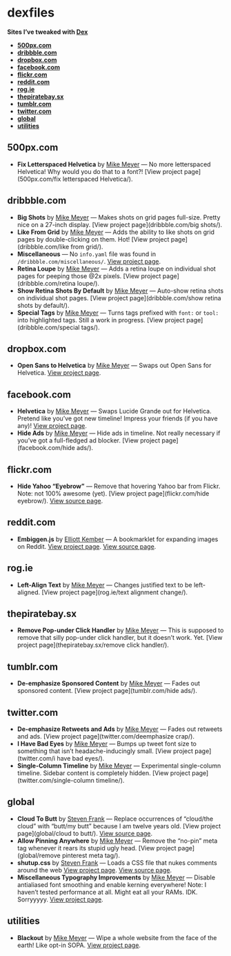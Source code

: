 # dexfiles

**Sites I’ve tweaked with [Dex](https://github.com/meyer/dex)**

- **[500px.com](#500pxcom)**
- **[dribbble.com](#dribbblecom)**
- **[dropbox.com](#dropboxcom)**
- **[facebook.com](#facebookcom)**
- **[flickr.com](#flickrcom)**
- **[reddit.com](#redditcom)**
- **[rog.ie](#rogie)**
- **[thepiratebay.sx](#thepiratebaysx)**
- **[tumblr.com](#tumblrcom)**
- **[twitter.com](#twittercom)**
- **[global](#global)**
- **[utilities](#utilities)**


## 500px.com

- **Fix Letterspaced Helvetica** by [Mike Meyer](http://twitter.com/meyer) — No more letterspaced Helvetica! Why would you do that to a font?! [View project page](500px.com/fix letterspaced Helvetica/).

## dribbble.com

- **Big Shots** by [Mike Meyer](http://twitter.com/meyer) — Makes shots on grid pages full-size. Pretty nice on a 27-inch display. [View project page](dribbble.com/big shots/).
- **Like From Grid** by [Mike Meyer](http://twitter.com/meyer) — Adds the ability to like shots on grid pages by double-clicking on them. Hot! [View project page](dribbble.com/like from grid/).
- **Miscellaneous**  — No `info.yaml` file was found in `/dribbble.com/miscellaneous/`. [View project page](dribbble.com/miscellaneous/).
- **Retina Loupe** by [Mike Meyer](http://twitter.com/meyer) — Adds a retina loupe on individual shot pages for peeping those @2x pixels. [View project page](dribbble.com/retina loupe/).
- **Show Retina Shots By Default** by [Mike Meyer](http://twitter.com/meyer) — Auto-show retina shots on individual shot pages. [View project page](dribbble.com/show retina shots by default/).
- **Special Tags** by [Mike Meyer](http://twitter.com/meyer) — Turns tags prefixed with `font:` or `tool:` into highlighted tags. Still a work in progress. [View project page](dribbble.com/special tags/).

## dropbox.com

- **Open Sans to Helvetica** by [Mike Meyer](http://twitter.com/meyer) — Swaps out Open Sans for Helvetica. [View project page](dropbox.com/helvetica/).

## facebook.com

- **Helvetica** by [Mike Meyer](http://twitter.com/meyer) — Swaps Lucide Grande out for Helvetica. Pretend like you’ve got new timeline! Impress your friends (if you have any)! [View project page](facebook.com/helvetica/).
- **Hide Ads** by [Mike Meyer](http://twitter.com/meyer) — Hide ads in timeline. Not really necessary if you’ve got a full-fledged ad blocker. [View project page](facebook.com/hide ads/).

## flickr.com

- **Hide Yahoo “Eyebrow”**  — Remove that hovering Yahoo bar from Flickr. Note: not 100% awesome (yet). [View project page](flickr.com/hide eyebrow/). [View source page](https://gist.github.com/miekd/5950455).

## reddit.com

- **Embiggen.js** by [Elliott Kember](http://twitter.com/elliottkember) — A bookmarklet for expanding images on Reddit. [View project page](reddit.com/embiggen/). [View source page](https://gist.github.com/elliottkember/6121258).

## rog.ie

- **Left-Align Text** by [Mike Meyer](http://twitter.com/meyer) — Changes justified text to be left-aligned. [View project page](rog.ie/text alignment change/).

## thepiratebay.sx

- **Remove Pop-under Click Handler** by [Mike Meyer](http://twitter.com/meyer) — This is supposed to remove that silly pop-under click handler, but it doesn’t work. Yet. [View project page](thepiratebay.sx/remove click handler/).

## tumblr.com

- **De-emphasize Sponsored Content** by [Mike Meyer](http://twitter.com/meyer) — Fades out sponsored content. [View project page](tumblr.com/hide ads/).

## twitter.com

- **De-emphasize Retweets and Ads** by [Mike Meyer](http://twitter.com/meyer) — Fades out retweets and ads. [View project page](twitter.com/deemphasize crap/).
- **I Have Bad Eyes** by [Mike Meyer](http://twitter.com/meyer) — Bumps up tweet font size to something that isn’t headache-inducingly small. [View project page](twitter.com/i have bad eyes/).
- **Single-Column Timeline** by [Mike Meyer](http://twitter.com/meyer) — Experimental single-column timeline. Sidebar content is completely hidden. [View project page](twitter.com/single-column timeline/).

## global

- **Cloud To Butt** by [Steven Frank](http://twitter.com/stevenf) — Replace occurrences of “cloud/the cloud” with “butt/my butt” because I am twelve years old. [View project page](global/cloud to butt/). [View source page](https://github.com/panicsteve/cloud-to-butt).
- **Allow Pinning Anywhere** by [Mike Meyer](http://twitter.com/meyer) — Remove the “no-pin” meta tag whenever it rears its stupid ugly head. [View project page](global/remove pinterest meta tag/).
- **shutup.css** by [Steven Frank](http://twitter.com/stevenf) — Loads a CSS file that nukes comments around the web [View project page](global/shutup/). [View source page](http://stevenf.com/shutup-css).
- **Miscellaneous Typography Improvements** by [Mike Meyer](http://twitter.com/meyer) — Disable antialiased font smoothing and enable kerning everywhere! Note: I haven’t tested performance at all. Might eat all your RAMs. IDK. Sorryyyyy. [View project page](global/typography/).

## utilities

- **Blackout** by [Mike Meyer](http://twitter.com/meyer) — Wipe a whole website from the face of the earth! Like opt-in SOPA. [View project page](utilities/blackout/).

